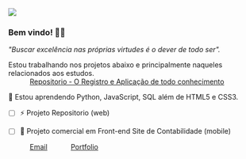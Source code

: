 <img  src="https://images.pexels.com/photos/1102913/pexels-photo-1102913.jpeg?auto=compress&cs=tinysrgb&dpr=2&h=650&w=940">
 
### Bem vindo! 👋🏽 <br>

_"Buscar excelência nas próprias virtudes é o dever de todo ser"._
 
  Estou trabalhando nos projetos abaixo e principalmente naqueles relacionados aos estudos. <br>
&nbsp;&nbsp;&nbsp;&nbsp;&nbsp;&nbsp;&nbsp;&nbsp;&nbsp;&nbsp; [Repositorio - O Registro e Aplicação de todo conhecimento](https://github.com/hailtonnoc/Caminho_da_Programacao)<br>

 
:seedling: Estou aprendendo Python, JavaScript, SQL além de HTML5 e CSS3.<br>

- [ ] ⚡ Projeto Repositorio (web)
- [ ] 🔭 Projeto comercial em Front-end Site de Contabilidade (mobile)


&nbsp;&nbsp;&nbsp;&nbsp;&nbsp;&nbsp;&nbsp;&nbsp;&nbsp;&nbsp; [Email](hailton.noc@gmail.com)
&nbsp;&nbsp;&nbsp;&nbsp;&nbsp;&nbsp;&nbsp;&nbsp;&nbsp;&nbsp; [Portfolio](https:https://hailtonoliveira.com.br/)
